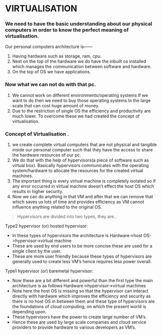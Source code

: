 # VIRTUALISATION

### We need to have the basic understanding about our physical computers in order to know the perfect meaning of virtualisation.


 Our personal computers architecture is——
1) Having hardware such as storage, ram, cpu.
2) Next on the top of the hardware we do have the inbuilt os installed which manages the communication between software and hardware.
3) On the top of OS we have applications.

### Now what we can not do with that pc.
1) We cannot work on different environments/operating systems If we want to do then we need to buy those operating systems In the large scale that can cost huge amount of money.
2) Due to the restriction of single OS the efficiency  and productivity are much lower.
To overcome these we had created the concept of virtualisation.

### Concept of Virtualisation .
1) we create complete virtual computers that are not physical and tangible inside our personal computer such that they have the access to share the hardware resources of our pc.
2) We do that with the help of hypervisors(a piece of software such as virtual box). Basically hypervisors communicates with the operating system/hardware to allocate the resources for the created virtual machines.
3) The important thing is every virtual machine is completely isolated so if any error occurred in virtual machine doesn’t effect the host OS which results in higher security.
4) Now we can do anything in that VM and after that we can remove that which saves us lots of time and provides efficiency as VM cannot influence anything related to the original OS.

> Hypervisors are divided into two types, they are..

Type2 hypervisor (or) hosted hypervisor:

- In these types of hypervisors the architecture is
    Hardware->host OS->hypervisor->virtual machine
- These are used by end users to be more concise these are used for a single client by the user.
- These are more user friendly because these types of hypervisors are generally used to create less VM’s hence requires less power overall.

Type1 hypervisor (or) baremetal hypervisor:

- Now these are a bit different and powerful than the first type the main architecture is as follows
    Hardware->hypervisor->virtual machines
- Note here the host OS is missing so that the hypervisor can interact directly with hardware which improves the efficiency and security as there is no host OS in between them and these type of hypervisors are the foundations of cloud computing, on which the present world is depending upon.
- These hypervisors have the power to create large number of VM’s.
- Hence these are used by large scale companies and cloud service providers to provide hardware to various developers as VM’s.
